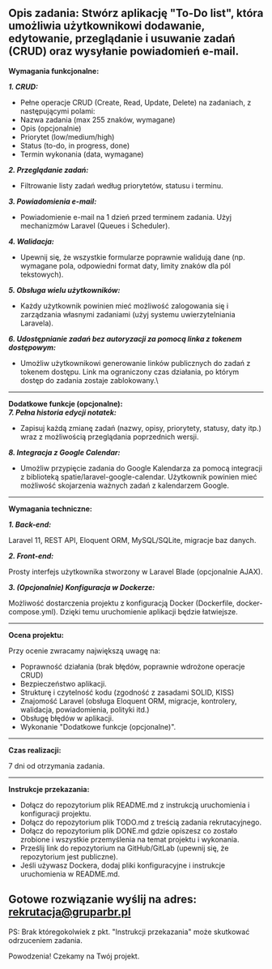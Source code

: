 **Opis zadania:**
Stwórz aplikację "To-Do list", która umożliwia użytkownikowi dodawanie, edytowanie, przeglądanie i usuwanie zadań (CRUD) oraz wysyłanie powiadomień e-mail.
-------------------------------------------------------------------------------------

**Wymagania funkcjonalne:**

***1\. CRUD:***
- Pełne operacje CRUD (Create, Read, Update, Delete) na zadaniach, z następującymi polami:
- Nazwa zadania (max 255 znaków, wymagane)
- Opis (opcjonalnie)
- Priorytet (low/medium/high)
- Status (to-do, in progress, done)
- Termin wykonania (data, wymagane)

***2\. Przeglądanie zadań:***
- Filtrowanie listy zadań według priorytetów, statusu i terminu.

***3\. Powiadomienia e-mail:***
- Powiadomienie e-mail na 1 dzień przed terminem zadania. Użyj mechanizmów Laravel (Queues i Scheduler).

***4\. Walidacja:***
- Upewnij się, że wszystkie formularze poprawnie walidują dane (np. wymagane pola, odpowiedni format daty, limity znaków dla pól tekstowych).

***5\. Obsługa wielu użytkowników:***
- Każdy użytkownik powinien mieć możliwość zalogowania się i zarządzania własnymi zadaniami (użyj systemu uwierzytelniania Laravela).

***6\. Udostępnianie zadań bez autoryzacji za pomocą linka z tokenem dostępowym:***
- Umożliw użytkownikowi generowanie linków publicznych do zadań z tokenem dostępu. Link ma ograniczony czas działania, po którym dostęp do zadania zostaje zablokowany.\
-------------------------------------------------------------------------------------

**Dodatkowe funkcje (opcjonalne):**\
***7\. Pełna historia edycji notatek:***
- Zapisuj każdą zmianę zadań (nazwy, opisy, priorytety, statusy, daty itp.) wraz z możliwością przeglądania poprzednich wersji.

***8\. Integracja z Google Calendar:***
- Umożliw przypięcie zadania do Google Kalendarza za pomocą integracji z biblioteką spatie/laravel-google-calendar. Użytkownik powinien mieć możliwość skojarzenia ważnych zadań z kalendarzem Google.

-------------------------------------------------------------------------------------

**Wymagania techniczne:**

***1\. Back-end:***

Laravel 11, REST API, Eloquent ORM, MySQL/SQLite, migracje baz danych.

***2\. Front-end:***

Prosty interfejs użytkownika stworzony w Laravel Blade (opcjonalnie AJAX).

***3\. (Opcjonalnie) Konfiguracja w Dockerze:***

Możliwość dostarczenia projektu z konfiguracją Docker (Dockerfile, docker-compose.yml). Dzięki temu uruchomienie aplikacji będzie łatwiejsze.

-------------------------------------------------------------------------------------

**Ocena projektu:**

Przy ocenie zwracamy największą uwagę na:
- Poprawność działania (brak błędów, poprawnie wdrożone operacje CRUD)
- Bezpieczeństwo aplikacji.
- Strukturę i czytelność kodu (zgodność z zasadami SOLID, KISS)
- Znajomość Laravel (obsługa Eloquent ORM, migracje, kontrolery, walidacja, powiadomienia, polityki itd.)
- Obsługę błędów w aplikacji.
- Wykonanie "Dodatkowe funkcje (opcjonalne)".

-------------------------------------------------------------------------------------

**Czas realizacji:**

7 dni od otrzymania zadania.

-------------------------------------------------------------------------------------
**Instrukcje przekazania:**
- Dołącz do repozytorium plik README.md z instrukcją uruchomienia i konfiguracji projektu.
- Dołącz do repozytorium plik TODO.md z treścią zadania rekrutacyjnego.
- Dołącz do repozytorium plik DONE.md gdzie opiszesz co zostało zrobione i wszystkie przemyślenia na temat projektu i wykonania.
- Prześlij link do repozytorium na GitHub/GitLab (upewnij się, że repozytorium jest publiczne).
- Jeśli używasz Dockera, dodaj pliki konfiguracyjne i instrukcje uruchomienia w README.md.

**Gotowe rozwiązanie wyślij na adres: <rekrutacja@gruparbr.pl>**
-------------------------------------------------------------------------------------
PS: Brak któregokolwiek z pkt. "Instrukcji przekazania" może skutkować odrzuceniem zadania.

Powodzenia! Czekamy na Twój projekt.